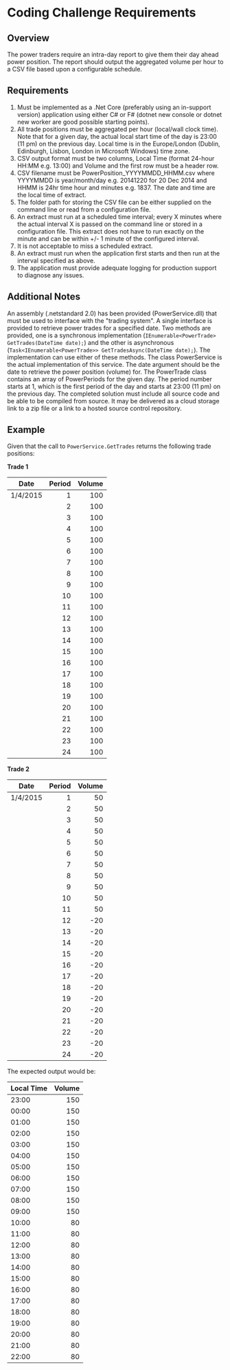 # Coding Challenge Requirements
## Overview
The power traders require an intra-day report to give them their day ahead power position. The report should output the aggregated volume per hour to a CSV file based upon a configurable schedule.

## Requirements
1. Must be implemented as a .Net Core (preferably using an in-support version) application using either C# or F# (dotnet new console or dotnet new worker are good possible starting points).
2. All trade positions must be aggregated per hour (local/wall clock time). Note that for a given day, the actual local start time of the day is 23:00 (11 pm) on the previous day. Local time is in the Europe/London (Dublin, Edinburgh, Lisbon, London in Microsoft Windows) time zone.
3. CSV output format must be two columns, Local Time (format 24-hour HH:MM e.g. 13:00) and Volume and the first row must be a header row.
4. CSV filename must be PowerPosition_YYYYMMDD_HHMM.csv where YYYYMMDD is year/month/day e.g. 20141220 for 20 Dec 2014 and HHMM is 24hr time hour and minutes e.g. 1837. The date and time are the local time of extract.
5. The folder path for storing the CSV file can be either supplied on the command line or read from a configuration file.
6. An extract must run at a scheduled time interval; every X minutes where the actual interval X is passed on the command line or stored in a configuration file. This extract does not have to run exactly on the minute and can be within +/- 1 minute of the configured interval.
7. It is not acceptable to miss a scheduled extract.
8. An extract must run when the application first starts and then run at the interval specified as above.
9. The application must provide adequate logging for production support to diagnose any issues.

## Additional Notes
An assembly (.netstandard 2.0) has been provided (PowerService.dll) that must be used to interface with the "trading system". A single interface is provided to retrieve power trades for a specified date. Two methods are provided, one is a synchronous implementation (`IEnumerable<PowerTrade> GetTrades(DateTime date);`) and the other is asynchronous (`Task<IEnumerable<PowerTrade>> GetTradesAsync(DateTime date);`). The implementation can use either of these methods. The class PowerService is the actual implementation of this service. The date argument should be the date to retrieve the power position (volume) for.
The PowerTrade class contains an array of PowerPeriods for the given day. The period number starts at 1, which is the first period of the day and starts at 23:00 (11 pm) on the previous day. 
The completed solution must include all source code and be able to be compiled from source. It may be delivered as a cloud storage link to a zip file or a link to a hosted source control repository.

## Example
Given that the call to `PowerService.GetTrades` returns the following trade positions:

**Trade 1**

| Date     | Period | Volume |
|----------|-------:|-------:|
| 1/4/2015 |      1 |    100 |
|          |      2 |    100 |
|          |      3 |    100 |
|          |      4 |    100 |
|          |      5 |    100 |
|          |      6 |    100 |
|          |      7 |    100 |
|          |      8 |    100 |
|          |      9 |    100 |
|          |     10 |    100 |
|          |     11 |    100 |
|          |     12 |    100 |
|          |     13 |    100 |
|          |     14 |    100 |
|          |     15 |    100 |
|          |     16 |    100 |
|          |     17 |    100 |
|          |     18 |    100 |
|          |     19 |    100 |
|          |     20 |    100 |
|          |     21 |    100 |
|          |     22 |    100 |
|          |     23 |    100 |
|          |     24 |    100 |

**Trade 2**

| Date     | Period | Volume |
|----------|-------:|-------:|
| 1/4/2015 |      1 |     50 |
|          |      2 |     50 |
|          |      3 |     50 |
|          |      4 |     50 |
|          |      5 |     50 |
|          |      6 |     50 |
|          |      7 |     50 |
|          |      8 |     50 |
|          |      9 |     50 |
|          |     10 |     50 |
|          |     11 |     50 |
|          |     12 |    -20 |
|          |     13 |    -20 |
|          |     14 |    -20 |
|          |     15 |    -20 |
|          |     16 |    -20 |
|          |     17 |    -20 |
|          |     18 |    -20 |
|          |     19 |    -20 |
|          |     20 |    -20 |
|          |     21 |    -20 |
|          |     22 |    -20 |
|          |     23 |    -20 |
|          |     24 |    -20 |

The expected output would be:

| Local Time | Volume |
| ---        | ---:   |
| 23:00      | 150    |
| 00:00      | 150    |
| 01:00      | 150    |
| 02:00      | 150    |
| 03:00      | 150    |
| 04:00      | 150    |
| 05:00      | 150    |
| 06:00      | 150    |
| 07:00      | 150    |
| 08:00      | 150    |
| 09:00      | 150    |
| 10:00      | 80    |
| 11:00      | 80    |
| 12:00      | 80    |
| 13:00      | 80    |
| 14:00      | 80    |
| 15:00      | 80    |
| 16:00      | 80    |
| 17:00      | 80    |
| 18:00      | 80    |
| 19:00      | 80    |
| 20:00      | 80    |
| 21:00      | 80    |
| 22:00      | 80    |
